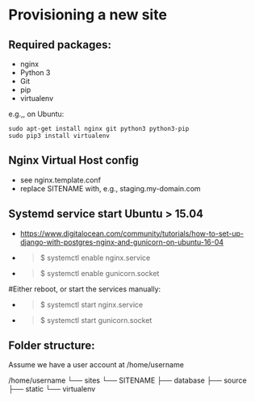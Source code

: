 Provisioning a new site
=======================

## Required packages:

* nginx
* Python 3
* Git
* pip
* virtualenv

e.g.,, on Ubuntu:

    sudo apt-get install nginx git python3 python3-pip
    sudo pip3 install virtualenv

## Nginx Virtual Host config

* see nginx.template.conf
* replace SITENAME with, e.g., staging.my-domain.com

## Systemd service start Ubuntu > 15.04
* https://www.digitalocean.com/community/tutorials/how-to-set-up-django-with-postgres-nginx-and-gunicorn-on-ubuntu-16-04
* > $ systemctl enable nginx.service
* > $ systemctl enable gunicorn.socket

#Either reboot, or start the services manually:

* > $ systemctl start nginx.service
* > $ systemctl start gunicorn.socket



## Folder structure:
Assume we have a user account at /home/username

/home/username
└── sites
    └── SITENAME
         ├── database
         ├── source
         ├── static
         └── virtualenv
